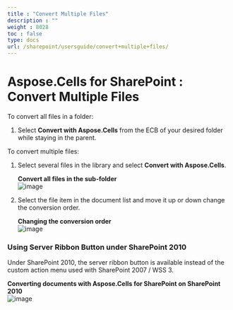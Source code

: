 ```yaml
---
title : "Convert Multiple Files" 
description : "" 
weight : 8028 
toc : false
type: docs
url: /sharepoint/usersguide/convert+multiple+files/
---
```


# Aspose.Cells for SharePoint : Convert Multiple Files


To convert all files in a folder:

1.  Select **Convert with Aspose.Cells** from the ECB of your desired folder while staying in the parent.

To convert multiple files:

1.  Select several files in the library and select **Convert with Aspose.Cells**.  
      
    **Convert all files in the sub-folder**  
    ![image](https://docs2.aspose.com/cells/sharepoint/attachments/6357003/6488110.png)  
      
    
2.  Select the file item in the document list and move it up or down change the conversion order.  
      
    **Changing the conversion order**  
    ![image](https://docs2.aspose.com/cells/sharepoint/attachments/6357003/6488113.png)

### Using Server Ribbon Button under SharePoint 2010

Under SharePoint 2010, the server ribbon button is available instead of the custom action menu used with SharePoint 2007 / WSS 3.  
  
**Converting documents with Aspose.Cells for SharePoint on SharePoint 2010**  
![image](https://docs2.aspose.com/cells/sharepoint/attachments/6357003/6488112.png)

